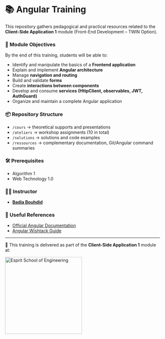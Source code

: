 # 📚  Angular Training
This repository gathers pedagogical and practical resources related to the **Client-Side Application 1** module (Front-End Development – TWIN Option).  

### 🎯 Module Objectives  
By the end of this training, students will be able to:  
- Identify and manipulate the basics of a **Frontend application**  
- Explain and implement **Angular architecture**  
- Manage **navigation and routing**  
- Build and validate **forms**  
- Create **interactions between components**  
- Develop and consume **services (HttpClient, observables, JWT, AuthGuard)**  
- Organize and maintain a complete Angular application  

### 📦 Repository Structure  
- `/cours` → theoretical supports and presentations  
- `/ateliers` → workshop assignments (10 in total)  
- `/solutions` → solutions and code examples  
- `/ressources` → complementary documentation, Git/Angular command summaries  

### 🛠️ Prerequisites  
- Algorithm 1  
- Web Technology 1.0  

### 👨‍🏫 Instructor 
- **[Badia Bouhdid](https://www.linkedin.com/in/badiabouhdid)**


### 📖 Useful References  
- [Official Angular Documentation](https://angular.io/docs)  
- [Angular Wishtack Guide](https://guide-angular.wishtack.io/)  

---

🏫 This training is delivered as part of the **Client-Side Application 1** module at:  


  <img src="https://cdio.esprit.tn/images/cdio/esprit.png" alt="Esprit School of Engineering" width="250"/>


